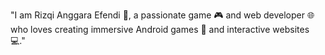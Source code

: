 "I am Rizqi Anggara Efendi 🚀, a passionate game 🎮 and web developer 🌐 who loves creating immersive Android games 📱 and interactive websites 💻."


<!---
anggathestarboy/anggathestarboy is a ✨ special ✨ repository because its `README.md` (this file) appears on your GitHub profile.
You can click the Preview link to take a look at your changes.
--->

